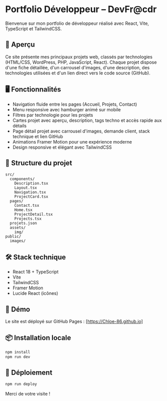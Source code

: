 # Portfolio Développeur – DevFr@cdr

Bienvenue sur mon portfolio de développeur réalisé avec React, Vite, TypeScript et TailwindCSS.

## 🚀 Aperçu

Ce site présente mes principaux projets web, classés par technologies (HTML/CSS, WordPress, PHP, JavaScript, React). Chaque projet dispose d'une fiche détaillée, d'un carrousel d'images, d'une description, des technologies utilisées et d'un lien direct vers le code source (GitHub).

## 🖥️ Fonctionnalités

- Navigation fluide entre les pages (Accueil, Projets, Contact)
- Menu responsive avec hamburger animé sur mobile
- Filtres par technologie pour les projets
- Cartes projet avec aperçu, description, tags techno et accès rapide aux détails
- Page détail projet avec carrousel d'images, demande client, stack technique et lien GitHub
- Animations Framer Motion pour une expérience moderne
- Design responsive et élégant avec TailwindCSS

## 📂 Structure du projet

```
src/
  components/
    Description.tsx
    Layout.tsx
    Navigation.tsx
    ProjectCard.tsx
  pages/
    Contact.tsx
    Home.tsx
    ProjectDetail.tsx
    Projects.tsx
  projets.json
  assets/
    img/
public/
  images/
```

## 🛠️ Stack technique

- React 18 + TypeScript
- Vite
- TailwindCSS
- Framer Motion
- Lucide React (icônes)

## 🔗 Démo

Le site est déployé sur GitHub Pages :
[https://Chloe-86.github.io]

## 📦 Installation locale

```bash
npm install
npm run dev
```

## 🚢 Déploiement

```bash
npm run deploy
```



Merci de votre visite !

